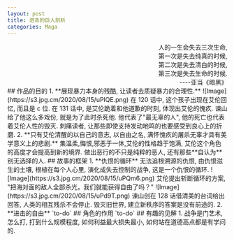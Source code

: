 ```yaml
---  
layout: post  
title: 进击的巨人剖析  
categories: Maga  
---  
```

<div align="right">  
人的一生会失去三次生命,<br>  
第一次是失去纯真的时候,<br>  
第二次是失去清白的时候,<br>  
第三次是失去生命的时候.<br>  
----亚当《暗黑》  
</div>  
## 作品的目的  
1. **展现暴力本身的残酷, 让读者去质疑暴力的合理性.**  
![Image](https://s3.jpg.cm/2020/08/15/uPlQE.png)
在 120 话中, 这个孩子出现在艾伦回忆, 而且是 c 位. 在 131 话中, 是艾伦跪着和他道歉的时刻, 体现出艾伦的愧疚. 谏山给了他这么多戏份, 就是为了此时杀死他. 他代表了"最无辜的人", 他的死亡也代表着艾伦人性的毁灭.  
刺痛读者, 让那些即使支持发动地鸣的也要感受到良心上的折磨.  
2. **只有艾伦清醒的以自己的意志, 以自由之名, 满怀愧疚的屠杀无辜才具有美学意义上的悲剧.**  
集温柔,悔恨,邪恶于一体,艾伦的性格趋于饱满, 艾伦这个角色的高度才会提高到新的境界.  
做出恶行的不只是纯粹的恶人, 还有那些**自认为**别无选择的人.  
## 故事的框架  
1. **仇恨的循环**  
无法追根溯源的仇恨, 由仇恨滋生的土壤, 根植在每个人心里, 演化成失去控制的战争, 这是一个仇恨的循环.  
![Image](https://s3.jpg.cm/2020/08/15/uPQm6.png)
艾伦提出斩断循环的方案, "把海对面的敌人全部杀光，我们就能获得自由了吗？"  
![Image](https://s3.jpg.cm/2020/08/15/uPd9T.png)
谏山创在 128 话借清美的台词给出回答, 人类的相互残杀不会停止. 毁灭旧世界, 建立新秩序的答案是没有前途的.  
2. **进击的自由**  
`to-do`  
## 角色的作用
`to-do`  
## 有趣的见解
1. 战争是门艺术, 怎么打, 打到什么规模程度, 如何利益最大损失最小, 如何站在道德高点都是有学问的.  
